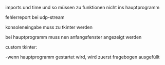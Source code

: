 

imports und time und so müssen zu funktionen nicht ins hauptprogramm


fehlerreport bei udp-stream

konsoleneingabe muss zu tkinter werden

bei hauptprogramm muss nen anfangsfenster angezeigt werden

custom tkinter:

-wenn hauptprogramm gestartet wird, wird zuerst fragebogen ausgefüllt 

